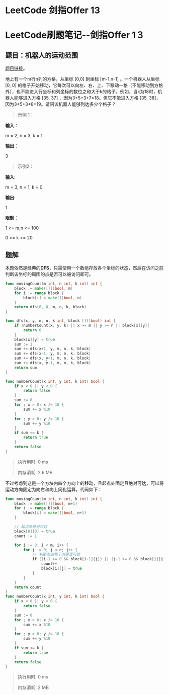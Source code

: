 # LeetCode 剑指Offer 13

<!--more-->

# LeetCode刷题笔记--剑指Offer 1３

## 题目：机器人的运动范围

[题目链接](https://leetcode-cn.com/problems/ji-qi-ren-de-yun-dong-fan-wei-lcof/)。

地上有一个m行n列的方格，从坐标 [0,0] 到坐标 [m-1,n-1] 。一个机器人从坐标 [0, 0] 的格子开始移动，它每次可以向左、右、上、下移动一格（不能移动到方格外），也不能进入行坐标和列坐标的数位之和大于k的格子。例如，当k为18时，机器人能够进入方格 [35, 37] ，因为3+5+3+7=18。但它不能进入方格 [35, 38]，因为3+5+3+8=19。请问该机器人能够到达多少个格子？

> 示例 1：

**输入**：

m = 2, n = 3, k = 1

**输出**：

3

> 示例2：

**输入**:

m = 3, n = 1, k = 0

**输出**:

1

**限制**：

1 <= m,n <= 100

0 <= k <= 20

## 题解

本题依然是经典的**DFS**，只需使用一个数组存放各个坐标的状态，然后在访问之前判断该坐标的周围的点是否可以被访问即可。

```go
func movingCount(m int, n int, k int) int {
	block := make([][]bool, m)
	for i := range block {
		block[i] = make([]bool, n)
	}
	return dfs(0, 0, m, n, k, block)
}

func dfs(x, y, m, n, k int, block [][]bool) int {
	if !numberCount(x, y, k) || x >= m || y >= n || block[x][y]{
		return 0
	}
	block[x][y] = true
	sum := 1
	sum += dfs(x+1, y, m, n, k, block)
	sum += dfs(x-1, y, m, n, k, block)
	sum += dfs(x, y+1, m, n, k, block)
	sum += dfs(x, y-1, m, n, k, block)
	return sum
}

func numberCount(x int, y int, k int) bool {
	if x < 0 || y < 0 {
		return false
	}
	sum := 0
	for ; x > 0; x /= 10 {
		sum += x %10
	}
	for ; y > 0; y /= 10 {
		sum += y %10
	}
	if sum <= k {
		return true
	}
	return false
}
```

> 执行用时: 0 ms
>
> 内存消耗: 2.6 MB

不过考虑到这是一个方块内四个方向上的移动，且起点处固定且绝对可达，可以将运动方向固定为向右和向上简化运算，代码如下：

```go
func movingCount(m int, n int, k int) int {
	block := make([][]bool, m+1)
	for i := range block {
		block[i] = make([]bool, n+1)
	}

    // 起点处绝对可达
	block[0][0] = true
	count := 1

	for i := 0; i < m; i++ {
		for j := 0; j < n; j++ {
            // 判断左边和下方是否可达
			if ((i-1 >= 0 && block[i-1][j]) || (j-1 >= 0 && block[i][j-1])) && numberCount(i, j, k) {
				count++
				block[i][j] = true
			}
		}
	}
	return count
}
func numberCount(x int, y int, k int) bool {
	if x < 0 || y < 0 {
		return false
	}
	sum := 0
	for ; x > 0; x /= 10 {
		sum += x %10
	}
	for ; y > 0; y /= 10 {
		sum += y %10
	}
	if sum <= k {
		return true
	}
	return false
}
```

> 执行用时: 0 ms
>
> 内存消耗: 2 MB
